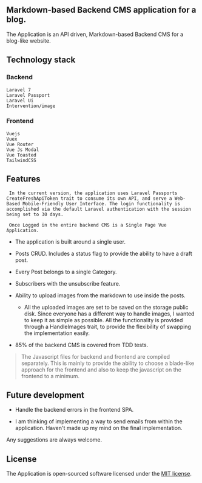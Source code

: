 ## Markdown-based Backend CMS application for a blog.

The Application is an API driven, Markdown-based Backend CMS for a blog-like website.

## Technology stack

### Backend
    Laravel 7
    Laravel Passport
    Laravel Ui
    Intervention/image

### Frontend
    Vuejs
    Vuex
    Vue Router
    Vue Js Modal
    Vue Toasted
    TailwindCSS

## Features

     In the current version, the application uses Laravel Passports CreateFreshApiToken trait to consume its own API, and serve a Web-Based Mobile-Friendly User Interface. The login functionality is accomplished via the default Laravel authentication with the session being set to 30 days.

     Once Logged in the entire backend CMS is a Single Page Vue Application.

- The application is built around a single user.
  
- Posts CRUD. Includes a status flag to provide the ability to have a draft post.
  
- Every Post belongs to a single Category.
  
- Subscribers with the unsubscribe feature.
  
- Ability to upload images from the markdown to use inside the posts.
  - All the uploaded images are set to be saved on the storage public disk. 
   Since everyone has a different way to handle images, I wanted to keep it as simple as possible. All the functionality is provided through a HandleImages trait, to provide the flexibility of swapping the implementation easily.

- 85% of the backend CMS is covered from TDD tests.

> The Javascript files for backend and frontend are compiled separately. This is mainly to provide the ability to choose a blade-like approach for the frontend and also to keep the javascript on the frontend to a minimum.

## Future development

- Handle the backend errors in the frontend SPA.

- I am thinking of implementing a way to send emails from within the application. Haven't made up my mind on the final implementation. 
  
Any suggestions are always welcome.

## License

The Application is open-sourced software licensed under the <a href="https://github.com/Sidirgot/MarkdownBlogCMS/blob/master/LICENSE.md">MIT license</a>.